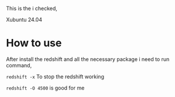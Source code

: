 This is the i checked,

Xubuntu 24.04

# How to use 

After install the redshift and all the necessary package i need to run command,

`redshift -x`
To stop the redshift working


`redshift -O 4500`
is good for me
